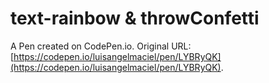 # text-rainbow & throwConfetti

A Pen created on CodePen.io. Original URL: [https://codepen.io/luisangelmaciel/pen/LYBRyQK](https://codepen.io/luisangelmaciel/pen/LYBRyQK).

